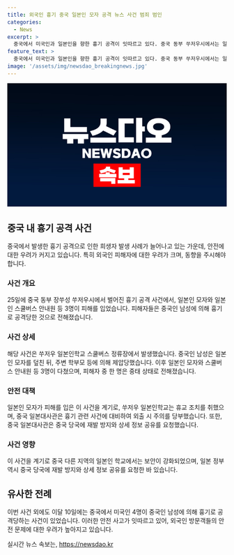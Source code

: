 ```yaml
---
title: 외국인 흉기 중국 일본인 모자 공격 뉴스 사건 범죄 범인
categories:
  - News
excerpt: >
  중국에서 미국인과 일본인을 향한 흉기 공격이 잇따르고 있다. 중국 동부 쑤저우시에서는 일본인 모자 및 스쿨버스 안내원이 흉기에 부상을 입었고, 그 외 중국에서는 미국인 4명이 흉기에 다친 사건도 발생했다. 현재 피해자들은 치료를 받고 있으며, 가해자의 동기는 아직 밝혀지지 않았다. 중국 대사관은 주의를 당부하고, 일본 정부는 중국 당국에 보호와 관련된 요청을 하고 있다. 이에 따라 중국 일본학교에서는 경비가 강화되고 있으며, 사건에 대한 추가적인 조사가 이뤄지고 있다.
feature_text: >
  중국에서 미국인과 일본인을 향한 흉기 공격이 잇따르고 있다. 중국 동부 쑤저우시에서는 일본인 모자 및 스쿨버스 안내원이 흉기에 부상을 입었고, 그 외 중국에서는 미국인 4명이 흉기에 다친 사건도 발생했다. 현재 피해자들은 치료를 받고 있으며, 가해자의 동기는 아직 밝혀지지 않았다. 중국 대사관은 주의를 당부하고, 일본 정부는 중국 당국에 보호와 관련된 요청을 하고 있다. 이에 따라 중국 일본학교에서는 경비가 강화되고 있으며, 사건에 대한 추가적인 조사가 이뤄지고 있다.
image: '/assets/img/newsdao_breakingnews.jpg'
---
```


<p><img src="/assets/img/newsdao_breakingnews.jpg" alt="pcversion 속보" /></p>

<h2>중국 내 흉기 공격 사건</h2>

<p data-ke-size="size16">중국에서 발생한 흉기 공격으로 인한 희생자 발생 사례가 늘어나고 있는 가운데, 안전에 대한 우려가 커지고 있습니다. 특히 외국인 피해자에 대한 우려가 크며, 동향을 주시해야 합니다.</p>

<h3>사건 개요</h3>

<p data-ke-size="size16">25일에 중국 동부 장쑤성 쑤저우시에서 벌어진 흉기 공격 사건에서, 일본인 모자와 일본인 스쿨버스 안내원 등 3명이 피해를 입었습니다. 피해자들은 중국인 남성에 의해 흉기로 공격당한 것으로 전해졌습니다.</p>

<h3>사건 상세</h3>

<p data-ke-size="size16">해당 사건은 쑤저우 일본인학교 스쿨버스 정류장에서 발생했습니다. 중국인 남성은 일본인 모자를 덮친 뒤, 주변 학부모 등에 의해 제압당했습니다. 이후 일본인 모자와 스쿨버스 안내원 등 3명이 다쳤으며, 피해자 중 한 명은 중태 상태로 전해졌습니다.</p>

<h3>안전 대책</h3>

<p data-ke-size="size16">일본인 모자가 피해를 입은 이 사건을 계기로, 쑤저우 일본인학교는 휴교 조치를 취했으며, 중국 일본대사관은 흉기 관련 사건에 대비하여 외출 시 주의를 당부했습니다. 또한, 중국 일본대사관은 중국 당국에 재발 방지와 상세 정보 공유를 요청했습니다.</p>

<h3>사건 영향</h3>

<p data-ke-size="size16">이 사건을 계기로 중국 다른 지역의 일본인 학교에서는 보안이 강화되었으며, 일본 정부 역시 중국 당국에 재발 방지와 상세 정보 공유를 요청한 바 있습니다.</p>

<h2>유사한 전례</h2>

<p data-ke-size="size16">이번 사건 외에도 이달 10일에는 중국에서 미국인 4명이 중국인 남성에 의해 흉기로 공격당하는 사건이 있었습니다. 이러한 안전 사고가 잇따르고 있어, 외국인 방문객들의 안전 문제에 대한 우려가 높아지고 있습니다.</p>
실시간 뉴스 속보는, <a href="https://newsdao.kr" rel="dofollow">https://newsdao.kr</a>


